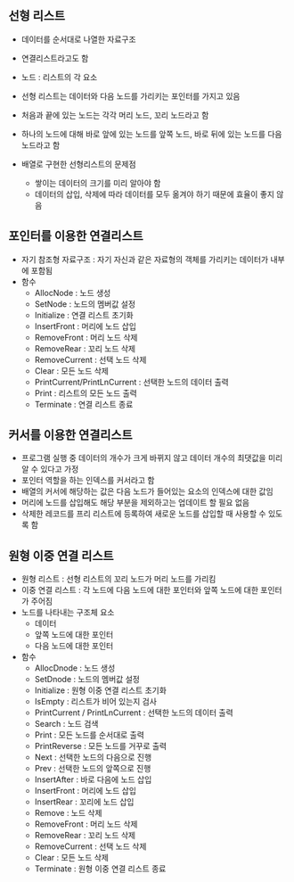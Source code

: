 ## 선형 리스트

- 데이터를 순서대로 나열한 자료구조
- 연결리스트라고도 함
- 노드 : 리스트의 각 요소
- 선형 리스트는 데이터와 다음 노드를 가리키는 포인터를 가지고 있음
- 처음과 끝에 있는 노드는 각각 머리 노드, 꼬리 노드라고 함
- 하나의 노드에 대해 바로 앞에 있는 노드를 앞쪽 노드, 바로 뒤에 있는 노드를 다음 노드라고 함

- 배열로 구현한 선형리스트의 문제점
    - 쌓이는 데이터의 크기를 미리 알아야 함
    - 데이터의 삽입, 삭제에 따라 데이터를 모두 옮겨야 하기 때문에 효율이 좋지 않음

## 포인터를 이용한 연결리스트

- 자기 참조형 자료구조 : 자기 자신과 같은 자료형의 객체를 가리키는 데이터가 내부에 포함됨
- 함수
    - AllocNode : 노드 생성
    - SetNode : 노드의 멤버값 설정
    - Initialize : 연결 리스트 초기화
    - InsertFront : 머리에 노드 삽입
    - RemoveFront : 머리 노드 삭제
    - RemoveRear : 꼬리 노드 삭제
    - RemoveCurrent : 선택 노드 삭제
    - Clear : 모든 노드 삭제
    - PrintCurrent/PrintLnCurrent : 선택한 노드의 데이터 출력
    - Print : 리스트의 모든 노드 출력
    - Terminate : 연결 리스트 종료

## 커서를 이용한 연결리스트

- 프로그램 실행 중 데이터의 개수가 크게 바뀌지 않고 데이터 개수의 최댓값을 미리 알 수 있다고 가정
- 포인터 역할을 하는 인덱스를 커서라고 함
- 배열의 커서에 해당하는 값은 다음 노드가 들어있는 요소의 인덱스에 대한 값임
- 머리에 노드를 삽입해도 해당 부분을 제외하고는 업데이트 할 필요 없음
- 삭제한 레코드를 프리 리스트에 등록하여 새로운 노드를 삽입할 때 사용할 수 있도록 함

## 원형 이중 연결 리스트

- 원형 리스트 : 선형 리스트의 꼬리 노드가 머리 노드를 가리킴
- 이중 연결 리스트 : 각 노드에 다음 노드에 대한 포인터와 앞쪽 노드에 대한 포인터가 주어짐
- 노드를 나타내는 구조체 요소
    - 데이터
    - 앞쪽 노드에 대한 포인터
    - 다음 노드에 대한 포인터
- 함수
    - AllocDnode : 노드 생성
    - SetDnode : 노드의 멤버값 설정
    - Initialize : 원형 이중 연결 리스트 초기화
    - IsEmpty : 리스트가 비어 있는지 검사
    - PrintCurrent / PrintLnCurrent : 선택한 노드의 데이터 출력
    - Search : 노드 검색
    - Print : 모든 노드를 순서대로 출력
    - PrintReverse : 모든 노드를 거꾸로 출력
    - Next : 선택한 노드의 다음으로 진행
    - Prev : 선택한 노드의 앞쪽으로 진행
    - InsertAfter : 바로 다음에 노드 삽입
    - InsertFront : 머리에 노드 삽입
    - InsertRear : 꼬리에 노드 삽입
    - Remove : 노드 삭제
    - RemoveFront : 머리 노드 삭제
    - RemoveRear : 꼬리 노드 삭제
    - RemoveCurrent : 선택 노드 삭제
    - Clear : 모든 노드 삭제
    - Terminate : 원형 이중 연결 리스트 종료
